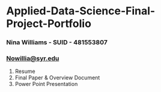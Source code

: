 # Applied-Data-Science-Final-Project-Portfolio

### Nina Williams - SUID - 481553807
### Nowillia@syr.edu

1. Resume
2. Final Paper & Overview Document
3. Power Point Presentation

